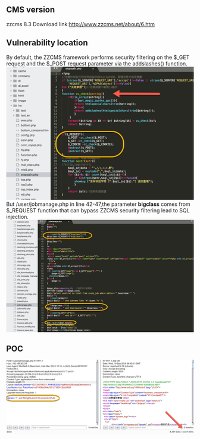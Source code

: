 ## CMS version
zzcms 8.3 Download link:http://www.zzcms.net/about/6.htm
## Vulnerability location
By default, the ZZCMS framework performs security filtering on the $_GET request and the $_POST request parameter via the addslashes() function.
![](https://github.com/seedis/zzcms/blob/master/image/5.png)
But /user/jobmanage.php in line 42-47,the parameter **bigclass** comes from $_REQUEST function that can bypass ZZCMS security filtering lead to SQL injection.
![](https://github.com/seedis/zzcms/blob/master/image/3.png)

## POC
![](https://github.com/seedis/zzcms/blob/master/image/4.png)
